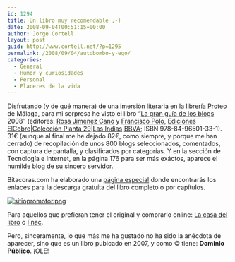 ```yaml
---
id: 1294
title: Un libro muy recomendable ;-)
date: 2008-09-04T00:51:15+00:00
author: Jorge Cortell
layout: post
guid: http://www.cortell.net/?p=1295
permalink: /2008/09/04/autobombo-y-ego/
categories:
  - General
  - Humor y curiosidades
  - Personal
  - Placeres de la vida
---
```

Disfrutando (y de qué manera) de una imersión literaria en la <a title="http://www.libreriaproteo.es/" href="http://www.libreriaproteo.es/" target="_blank">librería Proteo</a> de Málaga, para mi sorpresa he visto el libro &#8220;[La gran guía de los blogs](http://coleccionplanta29.com/guias-para-un-mundo-nuevo/la-gran-guia-de-los-blogs) 2008&#8243; (editores: [Rosa Jiménez Cano](http://www.rosajc.com/) y [Francisco Polo](http://www.franciscopolo.com/), [Ediciones ElCobre](http://www.elcobre.es/)|[Colección Planta 29](http://coleccionplanta29.com/)|[Las Indias](http://www.lasindias.com/)|[BBVA](http://www.planta29.com/); ISBN 978-84-96501-33-1). 31€ (aunque al final me he dejado 82€, como siempre, y porque me han cerrado) de recopilación de unos 800 blogs seleccionados, comentados, con captura de pantalla, y clasificados por categorías. Y en la sección de Tecnología e Internet, en la página 176 para ser más exáctos, aparece el humilde blog de su sincero servidor.

Bitacoras.com ha elaborado una [página especial](http://www.bitacoras.com/libro) donde encontrarás los enlaces para la descarga gratuíta del libro completo o por capítulos.

[![sitiopromotor.png](http://www.blogpocket.com/wp-content/uploads/sitiopromotor.png)](http://www.bitacoras.com/libro)

Para aquellos que prefieran tener el original y comprarlo online: [La casa del libro](http://casadellibro.com/) o [Fnac](http://www.fnac.es/).

Pero, sinceramente, lo que más me ha gustado no ha sido la anécdota de aparecer, sino que es un libro pubicado en 2007, y como © tiene: **Dominio Público**. ¡OLE!